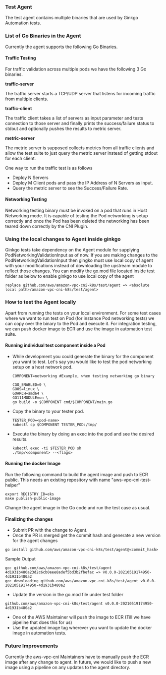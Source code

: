 ### Test Agent
The test agent contains multiple binaries that are used by Ginkgo Automation tests. 

### List of Go Binaries in the Agent

Currently the agent supports the following Go Binaries.

#### Traffic Testing

For traffic validation across multiple pods we have the following 3 Go binaries.

**traffic-server**

The traffic server starts a TCP/UDP server that listens for incoming traffic from multiple clients. 

**traffic-client**

The traffic client takes a list of servers as input parameter and tests connection to those server and finally prints the success/failure status to stdout and optionally pushes the results to metric server.

**metric-server**

The metric server is supposed collects metrics from all traffic clients and allow the test suite to just query the metric server instead of getting stdout for each client.

One way to run the traffic test is as follows
- Deploy N Servers 
- Deploy M Client pods and pass the IP Address of N Servers as input.
- Query the metric server to see the Success/Failure Rate.

#### Networking Testing
Networking testing binary must be invoked on a pod that runs in Host Networking mode. It is capable of testing the Pod networking is setup correctly and once the Pod has been deleted the networking has been teared down correctly by the CNI Plugin.

### Using the local changes to Agent inside ginkgo 
Ginkgo tests take dependency on the Agent module for supplying PodNetworkingValidationInput as of now.
If you are making changes to the PodNetworkingValidationInput then gingko must use local copy of agent with your modifications instead of downloading the upstream module to reflect those changes.
You can modify the go.mod file located inside test folder as below to enable ginkgo to use local copy of the agent
```
replace github.com/aws/amazon-vpc-cni-k8s/test/agent => <absolute local path>/amazon-vpc-cni-k8s/test/agent>
```

### How to test the Agent locally
Apart from running the tests on your local environment. For some test cases where we want to run test on Pod (for instance Pod networking tests) we can copy over the binary to the Pod and execute it. For integration testing, we can push docker image to ECR and use the image in automation test suite.

#### Running individual test component inside a Pod
- While development you could generate the binary for the component you want to test. Let's say you would like to test the pod networking setup on a host network pod.
  ```
  COMPONENT=networking #Example, when testing networking go binary
    
  CGO_ENABLED=0 \
  GOOS=linux \
  GOARCH=amd64 \
  GO111MODULE=on \
  go build -o $COMPONENT cmd/$COMPONENT/main.go
  ```
- Copy the binary to your tester pod.
  ```
  TESTER_POD=<pod-name>
  kubectl cp $COMPONENT TESTER_POD:/tmp/
  ```
- Execute the binary by doing an exec into the pod and see the desired results.
  ```
  kubectl exec -ti $TESTER_POD sh
  ./tmp/<component> --<flags>
  ```

#### Running the docker Image

Run the following command to build the agent image and push to ECR public. This needs an existing repository with name "aws-vpc-cni-test-helper"
```
export REGISTRY_ID=eks
make publish-public-image
``` 
Change the agent image in the Go code and run the test case as usual.

#### Finalizing the changes
- Submit PR with the change to Agent.
- Once the PR is merged get the commit hash and generate a new version for the agent changes 
```
go install github.com/aws/amazon-vpc-cni-k8s/test/agent@<commit_hash>
```
Sample Output
```
go: github.com/aws/amazon-vpc-cni-k8s/test/agent 4d1931b480a23d2c6cb0eee8adef5bd3b2fbefac => v0.0.0-20210519174950-4d1931b480a2
go: downloading github.com/aws/amazon-vpc-cni-k8s/test/agent v0.0.0-20210519174950-4d1931b480a2
```
- Update the version in the go.mod file under test folder
```
github.com/aws/amazon-vpc-cni-k8s/test/agent v0.0.0-20210519174950-4d1931b480a2
```
- One of the AWS Maintainer will push the image to ECR (Till we have pipeline that does this for us)
- Use the updated image tag wherever you want to update the docker image in automation tests.

### Future Improvements
Currently the aws-vpc-cni Maintainers have to manually push the ECR image after any change to agent. In future, we would like to push a new image using a pipeline on any updates to the agent directory.
